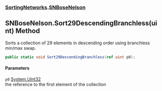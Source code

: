 ### [SortingNetworks](./SortingNetworks.md 'SortingNetworks').[SNBoseNelson](./SortingNetworks-SNBoseNelson.md 'SortingNetworks.SNBoseNelson')
## SNBoseNelson.Sort29DescendingBranchless(uint) Method
Sorts a collection of 29 elements in descending order using branchless min/max swap.  
```csharp
public static void Sort29DescendingBranchless(ref uint p0);
```
#### Parameters
<a name='SortingNetworks-SNBoseNelson-Sort29DescendingBranchless(uint)-p0'></a>
`p0` [System.UInt32](https://docs.microsoft.com/en-us/dotnet/api/System.UInt32 'System.UInt32')  
the reference to the first element of the collection  
  
